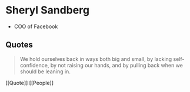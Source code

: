 # Sheryl Sandberg

- COO of Facebook

## Quotes

> We hold ourselves back in ways both big and small, by lacking self-confidence, by not raising our hands, and by pulling back when we should be leaning in.

[[Quote]] [[People]]

